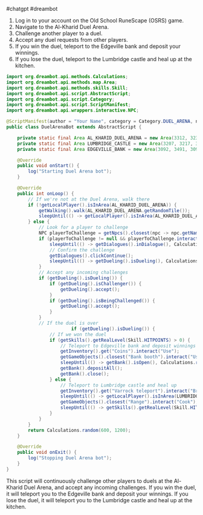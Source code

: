#chatgpt  #dreambot 
1.  Log in to your account on the Old School RuneScape (OSRS) game.
2.  Navigate to the Al-Kharid Duel Arena.
3.  Challenge another player to a duel.
4.  Accept any duel requests from other players.
5.  If you win the duel, teleport to the Edgeville bank and deposit your winnings.
6.  If you lose the duel, teleport to the Lumbridge castle and heal up at the kitchen.

``` Java
import org.dreambot.api.methods.Calculations;
import org.dreambot.api.methods.map.Area;
import org.dreambot.api.methods.skills.Skill;
import org.dreambot.api.script.AbstractScript;
import org.dreambot.api.script.Category;
import org.dreambot.api.script.ScriptManifest;
import org.dreambot.api.wrappers.interactive.NPC;

@ScriptManifest(author = "Your Name", category = Category.DUEL_ARENA, name = "Duel Arena Bot", version = 1.0)
public class DuelArenaBot extends AbstractScript {

    private static final Area AL_KHARID_DUEL_ARENA = new Area(3312, 3234, 3295, 3221);
    private static final Area LUMBRIDGE_CASTLE = new Area(3207, 3217, 3206, 3218);
    private static final Area EDGEVILLE_BANK = new Area(3092, 3491, 3096, 3488);

    @Override
    public void onStart() {
        log("Starting Duel Arena bot");
    }

    @Override
    public int onLoop() {
        // If we're not at the Duel Arena, walk there
        if (!getLocalPlayer().isInArea(AL_KHARID_DUEL_ARENA)) {
            getWalking().walk(AL_KHARID_DUEL_ARENA.getRandomTile());
            sleepUntil(() -> getLocalPlayer().isInArea(AL_KHARID_DUEL_ARENA), Calculations.random(4800, 5400));
        } else {
            // Look for a player to challenge
            NPC playerToChallenge = getNpcs().closest(npc -> npc.getName() != null && npc.getName().equals("Player"));
            if (playerToChallenge != null && playerToChallenge.interact("Challenge")) {
                sleepUntil(() -> getDialogues().inDialogue(), Calculations.random(4800, 5400));
                // Confirm the challenge
                getDialogues().clickContinue();
                sleepUntil(() -> getDueling().isDueling(), Calculations.random(4800, 5400));
            }
            // Accept any incoming challenges
            if (getDueling().isDueling()) {
                if (getDueling().isChallenger()) {
                    getDueling().accept();
                }
                if (getDueling().isBeingChallenged()) {
                    getDueling().accept();
                }
            }
            // If the duel is over
                        if (getDueling().isDueling()) {
                // If we won the duel
                if (getSkills().getRealLevel(Skill.HITPOINTS) > 0) {
                    // Teleport to Edgeville bank and deposit winnings
                    getInventory().get("Coins").interact("Use");
                    getGameObjects().closest("Bank booth").interact("Use");
                    sleepUntil(() -> getBank().isOpen(), Calculations.random(4800, 5400));
                    getBank().depositAll();
                    getBank().close();
                } else {
                    // Teleport to Lumbridge castle and heal up
                    getInventory().get("Varrock teleport").interact("Break");
                    sleepUntil(() -> getLocalPlayer().isInArea(LUMBRIDGE_CASTLE), Calculations.random(4800, 5400));
                    getGameObjects().closest("Range").interact("Cook");
                    sleepUntil(() -> getSkills().getRealLevel(Skill.HITPOINTS) > 6, Calculations.random(4800, 5400));
                }
            }
        }
        return Calculations.random(600, 1200);
    }

    @Override
    public void onExit() {
        log("Stopping Duel Arena bot");
    }
}


```

This script will continuously challenge other players to duels at the Al-Kharid Duel Arena, and accept any incoming challenges. If you win the duel, it will teleport you to the Edgeville bank and deposit your winnings. If you lose the duel, it will teleport you to the Lumbridge castle and heal up at the kitchen.
